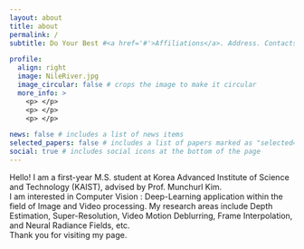 ```yaml
---
layout: about
title: about
permalink: /
subtitle: Do Your Best #<a href='#'>Affiliations</a>. Address. Contacts. Moto. Etc.

profile:
  align: right
  image: NileRiver.jpg
  image_circular: false # crops the image to make it circular
  more_info: >
    <p> </p>
    <p> </p>
    <p> </p>

news: false # includes a list of news items
selected_papers: false # includes a list of papers marked as "selected={true}"
social: true # includes social icons at the bottom of the page
---
```


Hello!
I am a first-year M.S. student at Korea Advanced Institute of Science and Technology (KAIST), advised by Prof. Munchurl Kim.  
I am interested in Computer Vision : Deep-Learning application within the field of Image and Video processing. My research areas include Depth Estimation, Super-Resolution, Video Motion Deblurring, Frame Interpolation, and Neural Radiance Fields, etc.  
Thank you for visiting my page.

<!-- Write your biography here. Tell the world about yourself. Link to your favorite [subreddit](http://reddit.com). You can put a picture in, too. The code is already in, just name your picture `prof_pic.jpg` and put it in the `img/` folder.

Put your address / P.O. box / other info right below your picture. You can also disable any of these elements by editing `profile` property of the YAML header of your `_pages/about.md`. Edit `_bibliography/papers.bib` and Jekyll will render your [publications page](/al-folio/publications/) automatically.

Link to your social media connections, too. This theme is set up to use [Font Awesome icons](https://fontawesome.com/) and [Academicons](https://jpswalsh.github.io/academicons/), like the ones below. Add your Facebook, Twitter, LinkedIn, Google Scholar, or just disable all of them. -->
